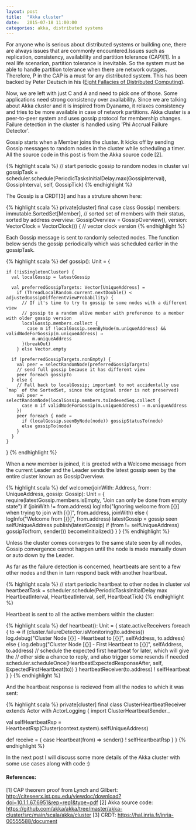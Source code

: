 ```yaml
---
layout: post
title:  "Akka cluster"
date:   2015-07-18 11:00:00
categories: akka, distributed systems
---
```


For anyone who is serious about distributed systems or building one, there are always issues that are commonly encountered.Issues such as replication, consistency, availability and partition tolerance (CAP)[1]. In a real life scenarion, partition tolerance is inevitable. So the system must be able to handle partition tolerance when there are network outages. Therefore, P in the CAP is a must for any distributed system. This has been backed by Peter Deutsch in his  (<a href="https://blogs.oracle.com/jag/resource/Fallacies.html">Eight Fallacies of Distributed Computing</a>).

Now, we are left with just C and A and need to pick one of those. Some applications need strong consistency over availability. Since we are talking about Akka cluster and it is inspired from Dyanamo, it relaxes consistency and tries to be more available in case of network partitions. Akka cluster is a peer-to-peer system and uses gossip protocol for membership changes. Failure detection in the cluster is handled using 'Phi Accrual Failure Detector'. 

Gossip starts when a Member joins the cluster. It kicks off by sending Gossip messages to random nodes in the cluster while scheduling a timer. All the source code in this post is from the Akka source code [2].

{% highlight scala %}
// start periodic gossip to random nodes in cluster
val gossipTask = scheduler.schedule(PeriodicTasksInitialDelay.max(GossipInterval),
							GossipInterval, self, GossipTick)
{% endhighlight %}

The Gossip is a CRDT[3] and has a struture shown here:

{% highlight scala %}
private[cluster] final case class Gossip(
  members: immutable.SortedSet[Member], // sorted set of members with their status, sorted by address
  overview: GossipOverview = GossipOverview(),
  version: VectorClock = VectorClock()) { // vector clock version
{% endhighlight %}

Each Gossip message is sent to randomly selected nodes. The function below sends the gossip periodically which was scheduled earlier in the gossipTask.

{% highlight scala %}
def gossip(): Unit = {

	if (!isSingletonCluster) {
	  val localGossip = latestGossip

	  val preferredGossipTargets: Vector[UniqueAddress] =
	    if (ThreadLocalRandom.current.nextDouble() < adjustedGossipDifferentViewProbability) {
	      // If it's time to try to gossip to some nodes with a different view
	      // gossip to a random alive member with preference to a member with older gossip version
	      localGossip.members.collect {
	        case m if !localGossip.seenByNode(m.uniqueAddress) && validNodeForGossip(m.uniqueAddress) ⇒
	          m.uniqueAddress
	      }(breakOut)
	    } else Vector.empty

	  if (preferredGossipTargets.nonEmpty) {
	    val peer = selectRandomNode(preferredGossipTargets)
	    // send full gossip because it has different view
	    peer foreach gossipTo
	  } else {
	    // Fall back to localGossip; important to not accidentally use `map` of the SortedSet, since the original order is not preserved)
	    val peer = selectRandomNode(localGossip.members.toIndexedSeq.collect {
	      case m if validNodeForGossip(m.uniqueAddress) ⇒ m.uniqueAddress
	    })
	    peer foreach { node ⇒
	      if (localGossip.seenByNode(node)) gossipStatusTo(node)
	      else gossipTo(node)
	    }
	  }
	}
}
{% endhighlight %}

When a new member is joined, it is greeted with a Welcome message from the current Leader and the Leader sends the latest gossip seen by the entire cluster known as GossipOverview.

{% highlight scala %}
def welcome(joinWith: Address, from: UniqueAddress, gossip: Gossip): Unit = {
	require(latestGossip.members.isEmpty, "Join can only be done from empty state")
	if (joinWith != from.address)
	  logInfo("Ignoring welcome from [{}] when trying to join with [{}]", from.address, joinWith)
	else {
	  logInfo("Welcome from [{}]", from.address)
	  latestGossip = gossip seen selfUniqueAddress
	  publish(latestGossip)
	  if (from != selfUniqueAddress)
	    gossipTo(from, sender())
	  becomeInitialized()
	}
}
{% endhighlight %}

Unless the cluster comes converges to the same state seen by all nodes, Gossip convergence cannot happen until the node is made manually down or auto down by the Leader.

As far as the failure detection is concerned, heartbeats are sent to a few other nodes and then in turn respond back with another heartbeat.

{% highlight scala %}
// start periodic heartbeat to other nodes in cluster
val heartbeatTask = scheduler.schedule(PeriodicTasksInitialDelay max HeartbeatInterval,
	HeartbeatInterval, self, HeartbeatTick)
{% endhighlight %}


Heartbeat is sent to all the active members within the cluster:

{% highlight scala %}
def heartbeat(): Unit = {
	state.activeReceivers foreach { to ⇒
	  if (cluster.failureDetector.isMonitoring(to.address))
	    log.debug("Cluster Node [{}] - Heartbeat to [{}]", selfAddress, to.address)
	  else {
	    log.debug("Cluster Node [{}] - First Heartbeat to [{}]", selfAddress, to.address)
	    // schedule the expected first heartbeat for later, which will give the
	    // other side a chance to reply, and also trigger some resends if needed
	    scheduler.scheduleOnce(HeartbeatExpectedResponseAfter, self, ExpectedFirstHeartbeat(to))
	  }
	  heartbeatReceiver(to.address) ! selfHeartbeat
	}
}
{% endhighlight %}

And the heartbeat response is recieved from all the nodes to which it was sent:

{% highlight scala %}
private[cluster] final class ClusterHeartbeatReceiver extends Actor with ActorLogging {
  import ClusterHeartbeatSender._

  val selfHeartbeatRsp = HeartbeatRsp(Cluster(context.system).selfUniqueAddress)

  def receive = {
    case Heartbeat(from) ⇒ sender() ! selfHeartbeatRsp
  }
}
{% endhighlight %}

In the next post I will discuss some more details of the Akka cluster with some use cases along with code :)

<h4>References:</h4>

[1] CAP theorem proof from Lynch and Gilbert: <a href>http://citeseerx.ist.psu.edu/viewdoc/download?doi=10.1.1.67.6951&rep=rep1&type=pdf</a>
[2] Akka source code: <a href>https://github.com/akka/akka/tree/master/akka-cluster/src/main/scala/akka/cluster</a>
[3] CRDT: <a href>https://hal.inria.fr/inria-00555588/document</a>
